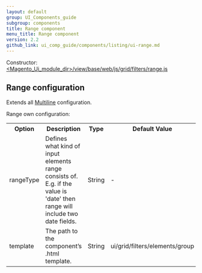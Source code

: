 ```yaml
---
layout: default
group: UI_Components_guide
subgroup: components
title: Range component
menu_title: Range component
version: 2.2
github_link: ui_comp_guide/components/listing/ui-range.md
---
```


Constructor: [<Magento_Ui_module_dir>/view/base/web/js/grid/filters/range.js]({{site.mage2200url}}app/code/Magento/Ui/view/base/web/js/grid/filters/range.js)

## Range configuration

Extends all [Multiline]({{page.baseurl}}ui_comp_guide/components/ui-multiline.md) configuration.

Range own configuration:

<table>
  <tr>
    <th>Option</th>
    <th>Description</th>
    <th>Type</th>
    <th>Default Value</th>
  </tr>
  <tr>
    <td>rangeType</td>
    <td>Defines what kind of input elements range consists of. E.g. if the value is 'date' then range will include two date fields.</td>
    <td>String</td>
    <td>-</td>
  </tr>
  <tr>
    <td>template</td>
    <td>The path to the component’s .html template.</td>
    <td>String</td>
    <td>ui/grid/filters/elements/group</td>
  </tr>
</table>